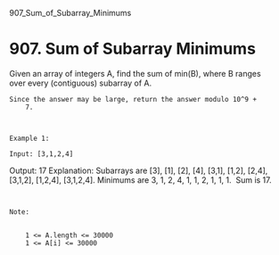 907_Sum_of_Subarray_Minimums
# 907. Sum of Subarray Minimums

Given an array of integers A, find the sum of min(B), where
        B ranges over every (contiguous) subarray of A.

    Since the answer may be large, return the answer modulo 10^9 +
        7.

     

    Example 1:

    Input: [3,1,2,4]
Output: 17
Explanation: Subarrays are [3], [1], [2], [4], [3,1], [1,2], [2,4], [3,1,2], [1,2,4], [3,1,2,4].
Minimums are 3, 1, 2, 4, 1, 1, 2, 1, 1, 1.  Sum is 17.

     

    Note:

    
        1 <= A.length <= 30000
        1 <= A[i] <= 30000